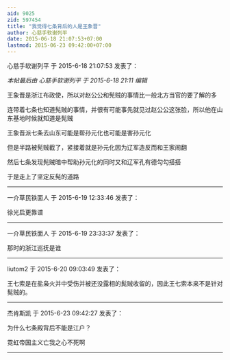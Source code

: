 ```yaml
---
aid: 9025
zid: 597454
title: "我觉得七条背后的人是王象晋"
author: 心慈手软谢列平
date: 2015-06-18 21:07:53+07:00
lastmod: 2015-06-23 09:42:00+07:00
---
```


心慈手软谢列平 于 2015-6-18 21:07:53 发表了：

_本帖最后由 心慈手软谢列平 于 2015-6-18 21:11 编辑_

王象晋是浙江布政使，所以对赵公公和髡贼的事情比一般北方当官的要了解的多

连带着七条也知道髡贼的事情，并很有可能事先就见过赵公公这张脸，所以他在山东基地时候就知道是髡贼

王象晋派七条去山东可能是帮孙元化也可能是害孙元化

但是半路被髡贼截了，紧接着就是孙元化因为辽军造反而和王家闹翻

然后七条发现髡贼暗中帮助孙元化的同时又和辽军孔有德勾勾搭搭

于是走上了坚定反髡的道路

---

一介草民铁面人 于 2015-6-19 12:33:46 发表了：

徐光启更靠谱

---

一介草民铁面人 于 2015-6-19 23:33:37 发表了：

那时的浙江巡抚是谁

---

liutom2 于 2015-6-20 09:03:49 发表了：

王七索是在盐枭火并中受伤并被还没露相的髨贼收留的，因此王七索本来不是针对髨贼的。

---

杰肯斯凯 于 2015-6-23 09:42:27 发表了：

为什么七条殿背后不能是江户？

霓虹帝国主义亡我之心不死啊

---
